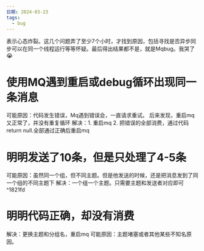```yaml
---
日期: 2024-03-23
tags:
  - bug
---
```

表示心态炸裂。这几个问题弄了至少7个小时，才找到原因，包括寻找是否异步同步可以在同一个线程运行等等怀疑。最后得出结果都不是，就是Mqbug。我哭了😭
# 使用MQ遇到重启或debug循环出现同一条消息
可能原因：代码发生错误，Mq遇到错误会，一直请求重试。
后来发现，重启mq又正常了，并没有重复循环
解决：1. 重启mq 2. 把错误的全部消费，通过代码return null.全部通过正确后重启mq


# 明明发送了10条，但是只处理了4-5条
可能原因：虽然同一个组，但不同主题。但是他发送的时候，还是把消息发到了同一个组的不同主题下
解决：一个组一个主题。只需要主题和发送者对应即可 ^1821fd

# 明明代码正确，却没有消费
解决：更换主题和分组名，重启mq
可能原因：主题堵塞或者其他某些不知名原因。